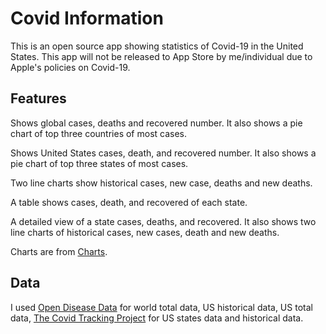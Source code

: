 # Covid Information
This is an open source app showing statistics of Covid-19 in the United States. This app will not be released to App Store by me/individual due to Apple's policies on Covid-19.

## Features

Shows global cases, deaths and recovered number. It also shows a pie chart of top three countries of most cases.

Shows United States cases, death, and recovered number. It also shows a pie chart of top three states of most cases.

Two line charts show historical cases, new case, deaths and new deaths.

A table shows cases, death, and recovered of each state.

A detailed view of a state cases, deaths, and recovered. It also shows two line charts of historical cases, new cases, death and new deaths.

Charts are from [Charts](https://github.com/danielgindi/Charts).

## Data
I used [Open Disease Data](https://disease.sh) for world total data, US historical data, US total data, [The Covid Tracking Project](https://covidtracking.com) for US states data and historical data.
